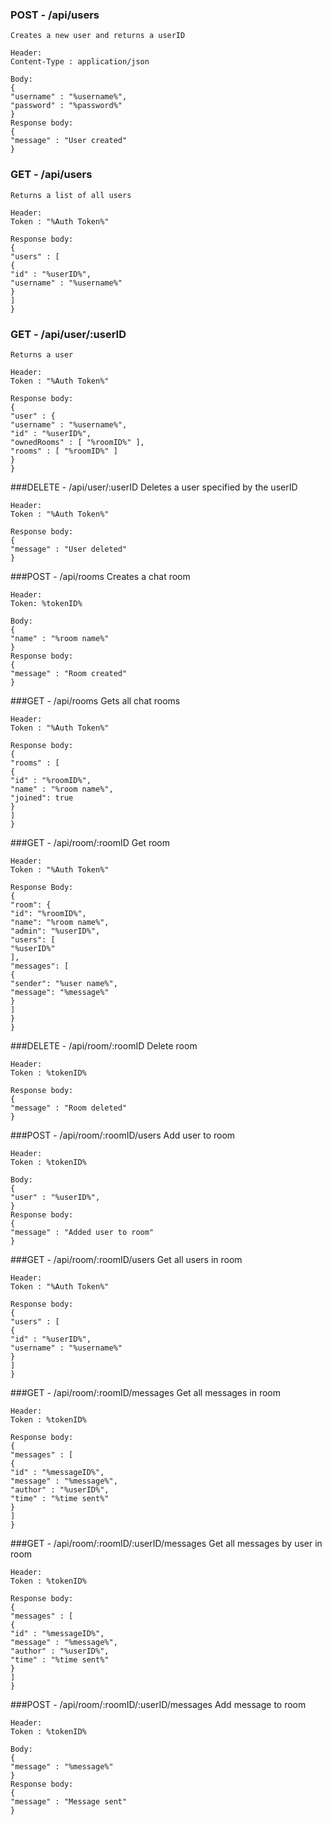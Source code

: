### POST - /api/users
    Creates a new user and returns a userID
    
    Header:
    Content-Type : application/json

    Body:
    {
    "username" : "%username%",
    "password" : "%password%"
    }
    Response body:
    {
    "message" : "User created"
    }

### GET - /api/users
    Returns a list of all users
    
    Header:
    Token : "%Auth Token%"

    Response body:
    {
    "users" : [
    {
    "id" : "%userID%",
    "username" : "%username%"
    }
    ]
    }

### GET - /api/user/:userID
    Returns a user
    
    Header:
    Token : "%Auth Token%"

    Response body:
    {
    "user" : {
    "username" : "%username%",
    "id" : "%userID%",
    "ownedRooms" : [ "%roomID%" ],
    "rooms" : [ "%roomID%" ]
    }
    }

###DELETE - /api/user/:userID
    Deletes a user specified by the userID
    
    Header:
    Token : "%Auth Token%"

    Response body:
    {
    "message" : "User deleted"
    }

###POST - /api/rooms
    Creates a chat room
    
    Header:
    Token: %tokenID%

    Body:
    {
    "name" : "%room name%"
    }
    Response body:
    {
    "message" : "Room created"
    }

###GET - /api/rooms
    Gets all chat rooms
    
    Header:
    Token : "%Auth Token%"

    Response body:
    {
    "rooms" : [
    {
    "id" : "%roomID%",
    "name" : "%room name%",
    "joined": true
    }
    ]
    }

###GET - /api/room/:roomID
    Get room
    
    Header:
    Token : "%Auth Token%"

    Response Body:
    {
    "room": {
    "id": "%roomID%",
    "name": "%room name%",
    "admin": "%userID%",
    "users": [
    "%userID%"
    ],
    "messages": [
    {
    "sender": "%user name%",
    "message": "%message%"
    }
    ]
    }
    }

###DELETE - /api/room/:roomID
    Delete room
    
    Header:
    Token : %tokenID%

    Response body:
    {
    "message" : "Room deleted"
    }

###POST - /api/room/:roomID/users
    Add user to room
    
    Header:
    Token : %tokenID%

    Body:
    {
    "user" : "%userID%",
    }
    Response body:
    {
    "message" : "Added user to room"
    }

###GET - /api/room/:roomID/users
    Get all users in room
    
    Header:
    Token : "%Auth Token%"

    Response body:
    {
    "users" : [
    {
    "id" : "%userID%",
    "username" : "%username%"
    }
    ]
    }

###GET - /api/room/:roomID/messages
    Get all messages in room
    
    Header:
    Token : %tokenID%

    Response body:
    {
    "messages" : [
    {
    "id" : "%messageID%",
    "message" : "%message%",
    "author" : "%userID%",
    "time" : "%time sent%"
    }
    ]
    }
    
###GET - /api/room/:roomID/:userID/messages
    Get all messages by user in room
    
    Header:
    Token : %tokenID%

    Response body:
    {
    "messages" : [
    {
    "id" : "%messageID%",
    "message" : "%message%",
    "author" : "%userID%",
    "time" : "%time sent%"
    }
    ]
    }

###POST - /api/room/:roomID/:userID/messages
    Add message to room
    
    Header:
    Token : %tokenID%

    Body:
    {
    "message" : "%message%"
    }
    Response body:
    {
    "message" : "Message sent"
    }
